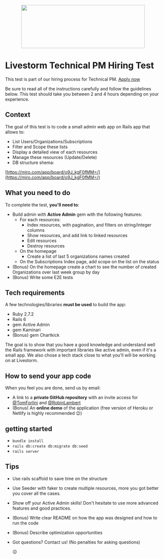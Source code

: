 <p align="center">
  <img width="400" height="140" src="https://svgshare.com/i/ZCX.svg">
</p>

# Livestorm Technical PM Hiring Test

This test is part of our hiring process for Technical PM. [Apply now](https://jobs.livestorm.co/)

Be sure to read all of the instructions carefully and follow the guidelines below. This test should take you between 2 and 4 hours depending on your experience.

## Context

The goal of this test is to code a small admin web app on Rails app that allows to:

- List Users/Organizations/Subscriptions
- Filter and Scope these lists
- Display a detailed view of each resources
- Manage these resources (Update/Delete)
- DB structure shema:

[https://miro.com/app/board/o9J_kgF0fMM=/](https://miro.com/app/board/o9J_kgF0fMM=/)


## What you need to do

To complete the test, **you'll need to**:

- Build admin with **Active Admin** gem with the following features:
    - For each resources:
        - Index resources, with pagination, and filters on string/integer columns
        - Show resources, and add link to linked resources
        - Edit resources
        - Destroy resources
    - On the homepage
        - Create a list of last 5 organizations names created
    - On the Subscriptions Index page, add scope on the list on the status
- (Bonus) On the homepage create a chart to see the number of created Organizations over last week group by day
- (Bonus) Write some E2E tests

## Tech requirements

A few technologies/libraries **must be used** to build the app:

- Ruby 2.7.2
- Rails 6
- gem Active Admin
- gem Kaminari
- (Bonus) gem Chartkick

The goal is to show that you have a good knowledge and understand well the Rails framework with important libraries like active admin, even if it's a small app. We also chose a tech stack close to what you'll will be working on at Livestorm.

## How to send your app code

When you feel you are done, send us by email: 
- A link to a **private GitHub repository** with an invite access for [@TomForlini](https://github.com/Tom-Tom) and [@RobinLambert](https://github.com/robinlambert)
- (Bonus) An **online demo** of the application (free version of Heroku or Netlify is highly recommended 😉️)

## getting started

- `bundle install`
- `rails db:create db:migrate db:seed`
- `rails server`

## **Tips**

- Use rails scaffold to save time on the structure
- Use Seeder with faker to create multiple resources, more you got better you cover all the cases.
- Show off your Active Admin skills! Don't hesitate to use more advanced features and good practices.
- (Bonus) Write clear README on how the app was designed and how to run the code
- (Bonus) Describe optimization opportunities
- Got questions? Contact us! (No penalties for asking questions)

    😉️

